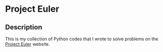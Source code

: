 # Project Euler
## Description ##
This is my collection of Python codes that I wrote to solve problems on the [Project Euler](https://projecteuler.net) website.

